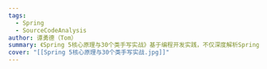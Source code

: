 ```yaml
---
tags:
  - Spring
  - SourceCodeAnalysis
author: 谭勇德（Tom）
summary: 《Spring 5核心原理与30个类手写实战》基于编程开发实践，不仅深度解析Spring 5的原理与新特性，更从环境准备、顶层结构设计、数据访问等方面一步步地推导出Spring的设计原理。在每个知识点上，均以大量的经典代码案例辅助讲解，使理论紧密联系实际。最后手写30个类，以体会Spring作者的创作过程，让每一位读者学以致用。  对于立志成为Java架构师的技术人员，以及对以Spring为核心的Java Web开发感兴趣的计算机专业高校生、在职Java开发人员来说，本书是一本具备超强实战意义的技术升级指南。读者通过本书可以看源码不再“晕车”，轻松找到入口；系统学习设计思想，提高解决问题的效率；培养架构思维能力，以及自驱学习能力。
cover: "[[Spring 5核心原理与30个类手写实战.jpg]]"
---
```

